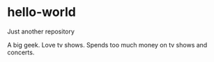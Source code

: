 # hello-world
Just another repository

A big geek. Love tv shows. Spends too much money on tv shows and concerts.
